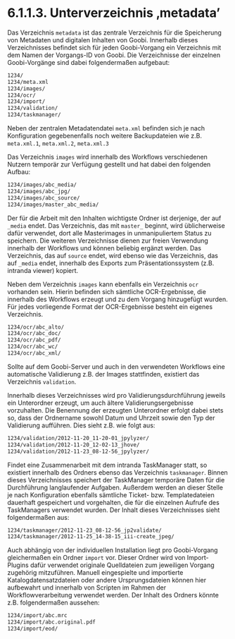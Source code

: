 # 6.1.1.3.  Unterverzeichnis ‚metadata’

Das Verzeichnis `metadata` ist das zentrale Verzeichnis für die Speicherung von Metadaten und digitalen Inhalten von Goobi. Innerhalb dieses Verzeichnisses befindet sich für jeden Goobi-Vorgang ein Verzeichnis mit dem Namen der Vorgangs-ID von Goobi. Die Verzeichnisse der einzelnen Goobi-Vorgänge sind dabei folgendermaßen aufgebaut:

```bash
1234/
1234/meta.xml
1234/images/
1234/ocr/
1234/import/
1234/validation/
1234/taskmanager/
```

Neben der zentralen Metadatendatei `meta.xml` befinden sich je nach Konfiguration gegebenenfalls noch weitere Backupdateien wie z.B. `meta.xml.1`, `meta.xml.2`, `meta.xml.3`

Das Verzeichnis `images` wird innerhalb des Workflows verschiedenen Nutzern temporär zur Verfügung gestellt und hat dabei den folgenden Aufbau:

```bash
1234/images/abc_media/
1234/images/abc_jpg/
1234/images/abc_source/
1234/images/master_abc_media/
```

Der für die Arbeit mit den Inhalten wichtigste Ordner ist derjenige, der auf `_media` endet. Das Verzeichnis, das mit `master_` beginnt, wird üblicherweise dafür verwendet, dort alle Masterimages in unmanipuliertem Status zu speichern. Die weiteren Verzeichnisse dienen zur freien Verwendung innerhalb der Workflows und können beliebig ergänzt werden. Das Verzeichnis, das auf `source` endet, wird ebenso wie das Verzeichnis, das auf `_media` endet, innerhalb des Exports zum Präsentationssystem \(z.B. intranda viewer\) kopiert.

Neben dem Verzeichnis `images` kann ebenfalls ein Verzeichnis `ocr` vorhanden sein. Hierin befinden sich sämtliche OCR-Ergebnisse, die innerhalb des Workflows erzeugt und zu dem Vorgang hinzugefügt wurden. Für jedes vorliegende Format der OCR-Ergebnisse besteht ein eigenes Verzeichnis.

```bash
1234/ocr/abc_alto/
1234/ocr/abc_doc/
1234/ocr/abc_pdf/
1234/ocr/abc_wc/
1234/ocr/abc_xml/
```

Sollte auf dem Goobi-Server und auch in den verwendeten Workflows eine automatische Validierung z.B. der Images stattfinden, existiert das Verzeichnis `validation`.

Innerhalb dieses Verzeichnisses wird pro Validierungsdurchführung jeweils ein Unterordner erzeugt, um auch ältere Validierungsergebnisse vorzuhalten. Die Benennung der erzeugten Unterordner erfolgt dabei stets so, dass der Ordnername sowohl Datum und Uhrzeit sowie den Typ der Validierung aufführen. Dies sieht z.B. wie folgt aus:

```bash
1234/validation/2012-11-20_11-20-01_jpylyzer/
1234/validation/2012-11-20_12-02-13_jhove/
1234/validation/2012-11-23_08-12-56_jpylyzer/
```

Findet eine Zusammenarbeit mit dem intranda TaskManager statt, so existiert innerhalb des Ordners ebenso das Verzeichnis `taskmanager`. Binnen dieses Verzeichnisses speichert der TaskManager temporäre Daten für die Durchführung langlaufender Aufgaben. Außerdem werden an dieser Stelle je nach Konfiguration ebenfalls sämtliche Ticket- bzw. Templatedateien dauerhaft gespeichert und vorgehalten, die für die einzelnen Aufrufe des TaskManagers verwendet wurden. Der Inhalt dieses Verzeichnisses sieht folgendermaßen aus:

```bash
1234/taskmanager/2012-11-23_08-12-56_jp2validate/
1234/taskmanager/2012-11-25_14-38-15_iii-create_jpeg/
```

Auch abhängig von der individuellen Installation liegt pro Goobi-Vorgang gleichermaßen ein Ordner `import` vor. Dieser Ordner wird von Import-Plugins dafür verwendet originale Quelldateien zum jeweiligen Vorgang zugehörig mitzuführen. Manuell eingespielte und importierte Katalogdatensatzdateien oder andere Ursprungsdateien können hier aufbewahrt und innerhalb von Scripten im Rahmen der Workflowverarbeitung verwendet werden. Der Inhalt des Ordners könnte z.B. folgendermaßen aussehen:

```bash
1234/import/abc.mrc
1234/import/abc.original.pdf
1234/import/eod/
```

